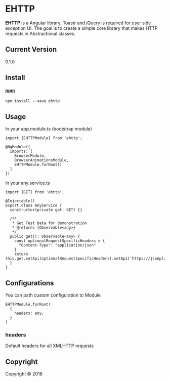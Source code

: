 # EHTTP
**EHTTP** is a Angular library. Toastr and jQuery is required for user side exception UI. The goal is to create a simple core library that makes HTTP requests in Abstractional classes.

## Current Version
0.1.0

## Install

#### [npm](https://www.npmjs.com/package/toastr)
```
npm install --save ehttp
```
## Usage
In your app.module.ts (bootstrap module)
```
import {EHTTPModule} from 'ehttp';
```
```
@NgModule({
  imports: [
    BrowserModule,
    BrowserAnimationsModule,
    EHTTPModule.forRoot()
  ]
})
```

In your any.service.ts 
```
import {GET} from 'ehttp';

@Injectable()
export class AnyService {
  constructor(private get: GET) {}

  /**
   * Get Test Data for demonstration
   * @returns {Observable<any>}
   */
  public get(): Observable<any> {
    const optionalRequestSpecificHeaders = {
      "Content-Type": "application/json"
    }
    return this.get.setApi(optionalRequestSpecificHeaders).setApi('https://jsonplaceholder.typicode.com/posts').request();
  }
}
```

## Configurations
You can path custom configuration to Module
```
EHTTPModule.forRoot(
  {
    headers: any;
  }
)
```
### headers
Default headers for all XMLHTTP requests

## Copyright
Copyright © 2018

